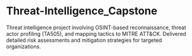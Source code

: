 # Threat-Intelligence_Capstone
Threat intelligence project involving OSINT-based reconnaissance, threat actor profiling (TA505), and mapping tactics to MITRE ATT&amp;CK. Delivered detailed risk assessments and mitigation strategies for targeted organizations.
